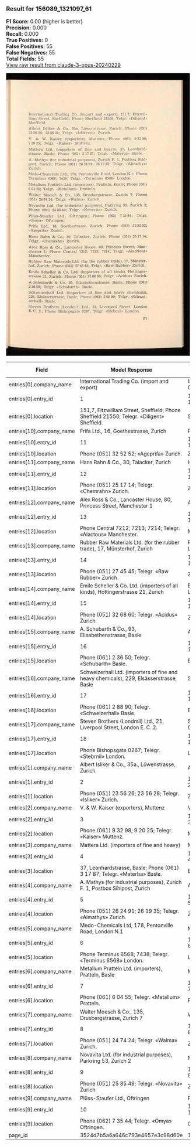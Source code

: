 ### Result for 156089_1321097_61
**F1 Score:** 0.00 (higher is better)<br>**Precision:** 0.000<br>**Recall:** 0.000<br>**True Positives:** 0<br>**False Positives:** 55<br>**False Negatives:** 55<br>**Total Fields:** 55<br>[View raw result from claude-3-opus-20240229](https://github.com/RISE-UNIBAS/humanities_data_benchmark/blob/main/results/2025-10-28/T0372/request_T0372_156089_1321097_61.json)

<img src="https://github.com/RISE-UNIBAS/humanities_data_benchmark/blob/main/benchmarks/company_lists/images/156089_1321097_61.jpg?raw=true" alt="156089_1321097_61" width="600px">

| Field | Model Response | Ground Truth | Fuzzy Score | Match |
|-------|----------------|--------------|-------------|-------|
| entries[0].company_name | International Trading Co. (import and export) | International Trading Co. | 0.714 | ❌ |
| entries[0].entry_id | 1 | 156089_1321097_61-1 | 0.100 | ❌ |
| entries[0].location | 151,7, Fitzwilliam Street, Sheffield; Phone Sheffield 21550; Telegr. «Diligent» Sheffield. | Sheffield | 0.182 | ❌ |
| entries[10].company_name | Frifa Ltd., 16, Goethestrasse, Zurich | Prifa Ltd. | 0.383 | ❌ |
| entries[10].entry_id | 11 | 156089_1321097_61-11 | 0.182 | ❌ |
| entries[10].location | Phone (051) 32 52 52; «Ageprifa» Zurich. | Zurich | 0.261 | ❌ |
| entries[11].company_name | Hans Rahn & Co., 30, Talacker, Zurich | Hans Rahn & Co. | 0.577 | ❌ |
| entries[11].entry_id | 12 | 156089_1321097_61-12 | 0.182 | ❌ |
| entries[11].location | Phone (051) 25 17 14; Telegr. «Chemrahn» Zurich. | Zurich | 0.222 | ❌ |
| entries[12].company_name | Alex Ross & Co., Lancaster House, 80, Princess Street, Manchester 1 | Alex Ross & Co. | 0.366 | ❌ |
| entries[12].entry_id | 13 | 156089_1321097_61-13 | 0.182 | ❌ |
| entries[12].location | Phone Central 7212; 7213; 7214; Telegr. «Alactous» Manchester. | Manchester 1 | 0.270 | ❌ |
| entries[13].company_name | Rubber Raw Materials Ltd. (for the rubber trade), 17, Münsterhof, Zurich | Rubber Raw Materials Ltd. | 0.515 | ❌ |
| entries[13].entry_id | 14 | 156089_1321097_61-14 | 0.182 | ❌ |
| entries[13].location | Phone (051) 27 45 45; Telegr. «Raw Rubber» Zurich. | Zurich | 0.214 | ❌ |
| entries[14].company_name | Emile Scheller & Co. Ltd. (importers of all kinds), Hottingerstrasse 21, Zurich | Emile Scheller & Co. Ltd. | 0.481 | ❌ |
| entries[14].entry_id | 15 | 156089_1321097_61-15 | 0.182 | ❌ |
| entries[14].location | Phone (051) 32 68 60; Telegr. «Acidus» Zurich. | Zurich | 0.231 | ❌ |
| entries[15].company_name | A. Schubarth & Co., 93, Elisabethenstrasse, Basle | A. Schubarth & Co. | 0.537 | ❌ |
| entries[15].entry_id | 16 | 156089_1321097_61-16 | 0.182 | ❌ |
| entries[15].location | Phone (061) 2 36 50; Telegr. «Schubarth» Basle. | Basle | 0.192 | ❌ |
| entries[16].company_name | Schweizerhall Ltd. (importers of fine and heavy chemicals), 229, Elsässerstrasse, Basle | Schweizerhall Ltd. | 0.343 | ❌ |
| entries[16].entry_id | 17 | 156089_1321097_61-17 | 0.182 | ❌ |
| entries[16].location | Phone (061) 2 88 90; Telegr. «Schweizerhall» Basle. | Basle | 0.179 | ❌ |
| entries[17].company_name | Steven Brothers (Londmil) Ltd., 21, Liverpool Street, London E. C. 2. | Steven Brothers (Londmil) Ltd. | 0.606 | ❌ |
| entries[17].entry_id | 18 | 156089_1321097_61-18 | 0.182 | ❌ |
| entries[17].location | Phone Bishopsgate 0267; Telegr. «Stebrnil» London. | London E. C. 2. | 0.246 | ❌ |
| entries[1].company_name | Albert Isliker & Co., 35a., Löwenstrasse, Zurich | Albert Isliker & Co. | 0.588 | ❌ |
| entries[1].entry_id | 2 | 156089_1321097_61-2 | 0.100 | ❌ |
| entries[1].location | Phone (051) 23 56 26; 23 56 28; Telegr. «Isliker» Zurich. | Zurich | 0.190 | ❌ |
| entries[2].company_name | V. & W. Kaiser (exporters), Muttenz | V. & W. Kaiser | 0.571 | ❌ |
| entries[2].entry_id | 3 | 156089_1321097_61-3 | 0.100 | ❌ |
| entries[2].location | Phone (061) 9 32 98; 9 20 25; Telegr. «Kaiser» Muttenz. | Muttenz | 0.226 | ❌ |
| entries[3].company_name | Mattera Ltd. (importers of fine and heavy) | Matiera Ltd. | 0.407 | ❌ |
| entries[3].entry_id | 4 | 156089_1321097_61-4 | 0.100 | ❌ |
| entries[3].location | 37, Leonhardstrasse, Basle; Phone (061) 3 17 87; Telegr. «Materba» Basle. | Basle | 0.128 | ❌ |
| entries[4].company_name | A. Mathys (for industrial purposes), Zurich F. 1, Postbox Sihipost, Zurich | A. Mathys | 0.217 | ❌ |
| entries[4].entry_id | 5 | 156089_1321097_61-5 | 0.100 | ❌ |
| entries[4].location | Phone (051) 26 24 91; 26 19 35; Telegr. «Almathys» Zurich. | Zurich | 0.188 | ❌ |
| entries[5].company_name | Medo-Chemicals Ltd, 178, Pentonville Road, London N.1 | Medo-Chemicals Ltd. | 0.528 | ❌ |
| entries[5].entry_id | 6 | 156089_1321097_61-6 | 0.100 | ❌ |
| entries[5].location | Phone Terminus 6568; 7438; Telegr. «Terminus 6568» London. | London N.1 | 0.206 | ❌ |
| entries[6].company_name | Metallum Pratteln Ltd. (importers), Pratteln, Basle | Metallum Pratteln Ltd. | 0.603 | ❌ |
| entries[6].entry_id | 7 | 156089_1321097_61-7 | 0.100 | ❌ |
| entries[6].location | Phone (061) 6 04 55; Telegr. «Metallum» Pratteln. | Pratteln, Basle | 0.250 | ❌ |
| entries[7].company_name | Walter Moesch & Co., 135, Drusbergstrasse, Zurich 7 | Walter Moesch & Co. | 0.543 | ❌ |
| entries[7].entry_id | 8 | 156089_1321097_61-8 | 0.100 | ❌ |
| entries[7].location | Phone (051) 24 74 24; Telegr. «Walma» Zurich. | Zurich 7 | 0.226 | ❌ |
| entries[8].company_name | Novavita Ltd. (for industrial purposes), Parkring 53, Zurich 2 | Novavita Ltd. | 0.347 | ❌ |
| entries[8].entry_id | 9 | 156089_1321097_61-9 | 0.100 | ❌ |
| entries[8].location | Phone (051) 25 85 49; Telegr. «Novavita» Zurich. | Zurich 2 | 0.214 | ❌ |
| entries[9].company_name | Plüss-Staufer Ltd., Oftringen | Plüss-Staufer Ltd. | 0.766 | ❌ |
| entries[9].entry_id | 10 | 156089_1321097_61-10 | 0.182 | ❌ |
| entries[9].location | Phone (062) 7 35 44; Telegr. «Omya» Oftringen. | Oftringen | 0.327 | ❌ |
| page_id | 3524d7b5a6a646c793e4657e3c98d60e | 156089_1321097_61 | 0.245 | ❌ |
